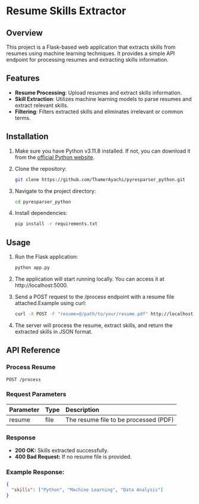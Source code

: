 # Resume Skills Extractor

## Overview

This project is a Flask-based web application that extracts skills from resumes using machine learning techniques. It provides a simple API endpoint for processing resumes and extracting skills information.

## Features

- **Resume Processing**: Upload resumes and extract skills information.
- **Skill Extraction**: Utilizes machine learning models to parse resumes and extract relevant skills.
- **Filtering**: Filters extracted skills and eliminates irrelevant or common terms.

## Installation

1. Make sure you have Python v3.11.8 installed. If not, you can download it from the [official Python website](https://www.python.org/downloads/).

2. Clone the repository:

   ```bash
   git clone https://github.com/ThamerAyachi/pyresparser_python.git
   ```

3. Navigate to the project directory:

   ```bash
   cd pyresparser_python
   ```

4. Install dependencies:

   ```bash
   pip install -r requirements.txt
   ```

## Usage

1. Run the Flask application:

   ```bash
   python app.py
   ```

2. The application will start running locally. You can access it at http://localhost:5000.

3. Send a POST request to the /process endpoint with a resume file attached.Example using curl:

   ```bash
   curl -X POST -F "resume=@/path/to/your/resume.pdf" http://localhost:5000/process
   ```

4. The server will process the resume, extract skills, and return the extracted skills in JSON format.

## API Reference

### Process Resume

```
POST /process
```

### Request Parameters

| Parameter | Type | Description                           |
| :-------- | :--- | :------------------------------------ |
| resume    | file | The resume file to be processed (PDF) |

### Response

- **200 OK:** Skills extracted successfully.
- **400 Bad Request:** If no resume file is provided.

### Example Response:

```json
{
  "skills": ["Python", "Machine Learning", "Data Analysis"]
}
```
